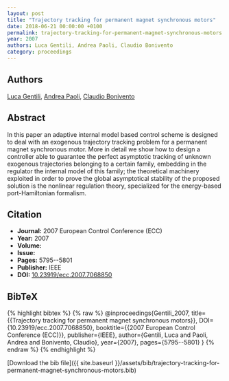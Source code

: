 ```yaml
---
layout: post
title: "Trajectory tracking for permanent magnet synchronous motors"
date: 2018-06-21 00:00:00 +0100
permalink: trajectory-tracking-for-permanent-magnet-synchronous-motors
year: 2007
authors: Luca Gentili, Andrea Paoli, Claudio Bonivento
category: proceedings
---
```

 
## Authors
[Luca Gentili](authors/luca-gentili), [Andrea Paoli](authors/andrea-paoli), [Claudio Bonivento](authors/claudio-bonivento)
 
## Abstract
In this paper an adaptive internal model based control scheme is designed to deal with an exogenous trajectory tracking problem for a permanent magnet synchronous motor. More in detail we show how to design a controller able to guarantee the perfect asymptotic tracking of unknown exogenous trajectories belonging to a certain family, embedding in the regulator the internal model of this family; the theoretical machinery exploited in order to prove the global asymptotical stability of the proposed solution is the nonlinear regulation theory, specialized for the energy-based port-Hamiltonian formalism.
 
## Citation
- **Journal:** 2007 European Control Conference (ECC)
- **Year:** 2007
- **Volume:** 
- **Issue:** 
- **Pages:** 5795--5801
- **Publisher:** IEEE
- **DOI:** [10.23919/ecc.2007.7068850](https://doi.org/10.23919/ecc.2007.7068850)
 
## BibTeX
{% highlight bibtex %}
{% raw %}
@inproceedings{Gentili_2007,
  title={{Trajectory tracking for permanent magnet synchronous motors}},
  DOI={10.23919/ecc.2007.7068850},
  booktitle={{2007 European Control Conference (ECC)}},
  publisher={IEEE},
  author={Gentili, Luca and Paoli, Andrea and Bonivento, Claudio},
  year={2007},
  pages={5795--5801}
}
{% endraw %}
{% endhighlight %}
 
[Download the bib file]({{ site.baseurl }}/assets/bib/trajectory-tracking-for-permanent-magnet-synchronous-motors.bib)
 
